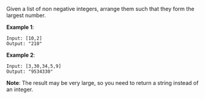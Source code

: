 Given a list of non negative integers, arrange them such that they form the largest number.

**Example 1**:
    
    Input: [10,2]
    Output: "210"
**Example 2**:
    
    Input: [3,30,34,5,9]
    Output: "9534330"
**Note**: The result may be very large, so you need to return a string instead of an integer.